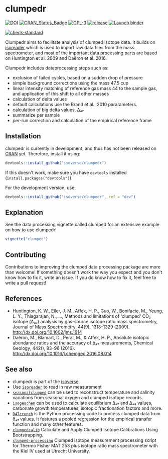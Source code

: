 # clumpedr

<!-- badges: start -->
<!-- always refer to the latest Zenodoi DOI -->
[![DOI](https://zenodo.org/badge/DOI/10.5281/zenodo.10638816.svg)](https://doi.org/10.5281/zenodo.10638816)
[![CRAN\_Status\_Badge](http://www.r-pkg.org/badges/version/isoprocessor)](https://cran.r-project.org/package=clumpedr)
[![GPL-3](https://img.shields.io/github/license/isoverse/clumpedr?logo=gnu&.svg)](https://github.com/isoverse/clumpedr/blob/master/LICENSE.md)
[![release](https://img.shields.io/github/v/release/isoverse/clumpedr.svg)](https://github.com/isoverse/clumpedr/releases)
[![Launch binder](https://mybinder.org/badge_logo.svg)](https://mybinder.org/v2/gh/isoverse/clumpedr/main)
<!-- [![Build -->
<!-- Status](https://travis-ci.org/isoverse/clumpedr.svg?branch=master)](https://travis-ci.org/isoverse/clumpedr) -->
<!-- [![AppVeyor Build -->
<!-- Status](https://ci.appveyor.com/api/projects/status/github/KopfLab/clumpedr?branch=master&svg=true)](https://ci.appveyor.com/project/KopfLab/clumpedr) -->
<!-- [![R-CMD-check](https://github.com/isoverse/clumpedr/workflows/R-CMD-check/badge.svg)](https://github.com/isoverse/clumpedr/actions) -->
[![check-standard](https://github.com/isoverse/clumpedr/actions/workflows/check-standard.yaml/badge.svg)](https://github.com/isoverse/clumpedr/actions/workflows/check-standard.yaml)
<!-- badges: end -->

Clumpedr aims to facilitate analysis of clumped isotope data. It builds on [isoreader](https://github.com/isoverse/isoreader) which is used to import raw data files from the mass spectrometer, and most of the important data processing parts are based on Huntington et al. 2009 and Daëron et al. 2016.

Clumpedr includes dataprocessing steps such as:

- exclusion of failed cycles, based on a sudden drop of pressure
- simple background corrections using the mass 47.5 cup
- linear intensity matching of reference gas mass 44 to the sample gas, and
  application of this shift to all other masses
- calculation of delta values
- default calculations use the Brand et al., 2010 pararameters.
- calculation of big delta values, Δ₄₇
- summarize per sample
- per-run correction and calculation of the empirical reference frame

## Installation

clumpedr is currently in development, and thus has not been released on [CRAN](https://CRAN.R-project.org) yet. Therefore, install it using:

```r
devtools::install_github("isoverse/clumpedr")
```

If this doesn't work, make sure you have `devtools` installed (`install.packages("devtools")`).

For the development version, use:
```r
devtools::install_github("isoverse/clumpedr", ref = "dev")
```

## Explanation

See the data processing vignette called clumped for an extensive example on how
to use clumpedr!

```r
vignette("clumped")
```

## Contributing

Contributions to improving the clumped data processing package are more than welcome! If something doesn't work the way you expect and you don't know how to fix it, write an issue. If you do know how to fix it, feel free to write a pull request!

## References

- Huntington, K. W., Eiler, J. M., Affek, H. P., Guo, W., Bonifacie, M., Yeung, L. Y., Thiagarajan, N., ..., Methods and limitations of 'clumped' CO₂ isotope (Δ₄₇) analysis by gas-source isotope ratio mass spectrometry, Journal of Mass Spectrometry, 44(9), 1318–1329 (2009). http://dx.doi.org/10.1002/jms.1614
- Daëron, M., Blamart, D., Peral, M., & Affek, H. P., Absolute isotopic abundance ratios and the accuracy of Δ₄₇ measurements, Chemical Geology, 442(), 83–96 (2016). http://dx.doi.org/10.1016/j.chemgeo.2016.08.014

## See also

- clumpedr is part of the [isoverse](https://www.isoverse.org/)
- Use [`isoreader`](https://github.com/isoverse/isoreader) to read in raw measurement
- [`seasonalclumped`](https://github.com/nielsjdewinter/seasonalclumped) can be used to reconstruct temperature and salinity variations from seasonal oxygen and clumped isotope records.
- [`isogeochem`](https://github.com/davidbajnai/isogeochem) can be used to calculate equilibrium Δ₄₇ and Δ₄₈ values, carbonate growth temperatures, isotopic fractionation factors and more.
- [`D47crunch`](https://github.com/mdaeron/D47crunch) is the Python processing code to process clumped data from δ₄₇ values. It features a pooled regression for the empirical transfer function and many other features.
- [`clumpedcalib`](https://github.com/japhir/clumpedcalib) Calculate and Apply Clumped Isotope Calibrations Using Bootstrapping.
- [`clumped-processing`](https://github.com/UtrechtUniversity/clumped-processing) Clumped isotope measurement processing script for Thermo Fisher MAT 253 plus isotope ratio mass spectrometer with the Kiel IV used at Utrecht University.
